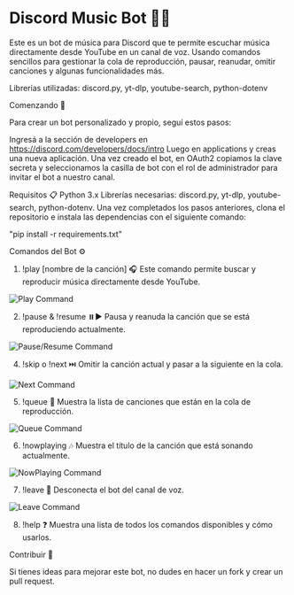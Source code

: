 
# Discord Music Bot 🎵🎶


Este es un bot de música para Discord que te permite escuchar música directamente desde YouTube en un canal de voz. Usando comandos sencillos para gestionar la cola de reproducción, pausar, reanudar, omitir canciones y algunas funcionalidades más.

Librerías utilizadas: discord.py, yt-dlp, youtube-search, python-dotenv

Comenzando 🚀

Para crear un bot personalizado y propio, seguí estos pasos:

Ingresá a la sección de developers en https://discord.com/developers/docs/intro
Luego en applications y creas una nueva aplicación.
Una vez creado el bot, en OAuth2 copiamos la clave secreta y seleccionamos la casilla de bot con el rol de administrador para invitar el bot a nuestro canal.


Requisitos 📋
Python 3.x
Librerías necesarias: discord.py, yt-dlp, youtube-search, python-dotenv.
Una vez completados los pasos anteriores, clona el repositorio e instala las dependencias con el siguiente comando:

"pip install -r requirements.txt"


Comandos del Bot ⚙️

1. !play [nombre de la canción] 🎧
Este comando permite buscar y reproducir música directamente desde YouTube.

![Play Command](gifs/!playvideo.gif)

2. !pause & !resume ⏸️▶️
Pausa y reanuda la canción que se está reproduciendo actualmente.

![Pause/Resume Command](gifs/!pause_!resume.gif)


4. !skip o !next ⏭️
Omitir la canción actual y pasar a la siguiente en la cola.

![Next Command](gifs/!next.gif)

5. !queue 📜
Muestra la lista de canciones que están en la cola de reproducción.

![Queue Command](gifs/!queue.gif)

6. !nowplaying 🎶
Muestra el título de la canción que está sonando actualmente.

![NowPlaying Command](gifs/!nowplaying.gif)

7. !leave 👋
Desconecta el bot del canal de voz.

![Leave Command](gifs/!leave.gif)

8. !help ❓
Muestra una lista de todos los comandos disponibles y cómo usarlos.

Contribuir 🤝

Si tienes ideas para mejorar este bot, no dudes en hacer un fork y crear un pull request.




